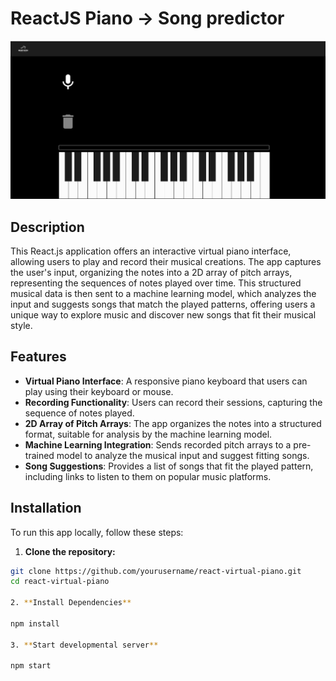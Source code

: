 # ReactJS Piano -> Song predictor
![Piano image](/public/melodypiano.png)

## Description

This React.js application offers an interactive virtual piano interface, allowing users to play and record their musical creations. The app captures the user's input, organizing the notes into a 2D array of pitch arrays, representing the sequences of notes played over time. This structured musical data is then sent to a machine learning model, which analyzes the input and suggests songs that match the played patterns, offering users a unique way to explore music and discover new songs that fit their musical style.

## Features

- **Virtual Piano Interface**: A responsive piano keyboard that users can play using their keyboard or mouse.
- **Recording Functionality**: Users can record their sessions, capturing the sequence of notes played.
- **2D Array of Pitch Arrays**: The app organizes the notes into a structured format, suitable for analysis by the machine learning model.
- **Machine Learning Integration**: Sends recorded pitch arrays to a pre-trained model to analyze the musical input and suggest fitting songs.
- **Song Suggestions**: Provides a list of songs that fit the played pattern, including links to listen to them on popular music platforms.

## Installation

To run this app locally, follow these steps:

1. **Clone the repository:**

```bash
git clone https://github.com/yourusername/react-virtual-piano.git
cd react-virtual-piano

2. **Install Dependencies**

npm install

3. **Start developmental server**

npm start
